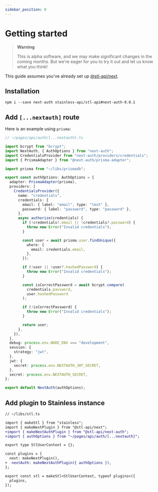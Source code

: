 ```yaml
---
sidebar_position: 0
---
```


# Getting started

> **Warning**
>
> This is alpha software, and we may make significant changes in the coming months.
> But we're eager for you to try it out and let us know what you think!

This guide assumes you've already set up [@stl-api/next](/stl/next/getting-started).

## Installation

```
npm i --save next-auth stainless-api/stl-api#next-auth-0.0.1
```

## Add `[...nextauth]` route

Here is an example using `prisma`:

```ts
// ~/pages/api/auth/[...nextauth].ts

import bcrypt from "bcrypt";
import NextAuth, { AuthOptions } from "next-auth";
import CredentialsProvider from "next-auth/providers/credentials";
import { PrismaAdapter } from "@next-auth/prisma-adapter";

import prisma from "~/libs/prismadb";

export const authOptions: AuthOptions = {
  adapter: PrismaAdapter(prisma),
  providers: [
    CredentialsProvider({
      name: "credentials",
      credentials: {
        email: { label: "email", type: "text" },
        password: { label: "password", type: "password" },
      },
      async authorize(credentials) {
        if (!credentials?.email || !credentials?.password) {
          throw new Error("Invalid credentials");
        }

        const user = await prisma.user.findUnique({
          where: {
            email: credentials.email,
          },
        });

        if (!user || !user?.hashedPassword) {
          throw new Error("Invalid credentials");
        }

        const isCorrectPassword = await bcrypt.compare(
          credentials.password,
          user.hashedPassword
        );

        if (!isCorrectPassword) {
          throw new Error("Invalid credentials");
        }

        return user;
      },
    }),
  ],
  debug: process.env.NODE_ENV === "development",
  session: {
    strategy: "jwt",
  },
  jwt: {
    secret: process.env.NEXTAUTH_JWT_SECRET,
  },
  secret: process.env.NEXTAUTH_SECRET,
};

export default NextAuth(authOptions);
```

## Add plugin to Stainless instance

```diff
// ~/libs/stl.ts

import { makeStl } from "stainless";
import { makeNextPlugin } from "@stl-api/next";
+import { makeNextAuthPlugin } from "@stl-api/next-auth";
+import { authOptions } from "~/pages/api/auth/[...nextauth]";

export type StlUserContext = {};

const plugins = {
  next: makeNextPlugin(),
+  nextAuth: makeNextAuthPlugin({ authOptions }),
};

export const stl = makeStl<StlUserContext, typeof plugins>({
  plugins,
});
```
